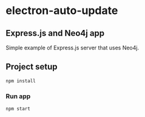 # electron-auto-update

## Express.js and Neo4j app

Simple example of Express.js server that uses Neo4j.

## Project setup
```
npm install
```

### Run app
```
npm start
